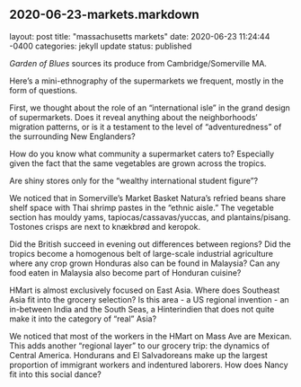 2020-06-23-markets.markdown
---
layout: post
title:  "massachusetts markets"
date:   2020-06-23 11:24:44 -0400
categories: jekyll update
status: published

*Garden of Blues* sources its produce from Cambridge/Somerville MA. 

Here’s a mini-ethnography of the supermarkets we frequent, mostly in the form of questions. 

First, we thought about the role of an “international isle” in the grand design of supermarkets. Does it reveal anything about the neighborhoods’ migration patterns, or is it a testament to the level of “adventuredness” of the surrounding New Englanders? 

How do you know what community a supermarket caters to? Especially given the fact that the same vegetables are grown across the tropics. 

Are shiny stores only for the “wealthy international student figure”? 

We noticed that in Somerville’s Market Basket Natura’s refried beans share shelf space with Thai shrimp pastes in the “ethnic aisle.” The vegetable section has mouldy yams, tapiocas/cassavas/yuccas, and plantains/pisang. Tostones crisps are next to knækbrød and keropok.

Did the British succeed in evening out differences between regions? Did the tropics become a homogenous belt of large-scale industrial agriculture where any crop grown Honduras also can be found in Malaysia? Can any food eaten in Malaysia also become part of Honduran cuisine? 

HMart is almost exclusively focused on East Asia. Where does Southeast Asia fit into the grocery selection? Is this area - a US regional invention - an in-between India and the South Seas, a Hinterindien that does not quite make it into the category of “real” Asia?

We noticed that most of the workers in the HMart on Mass Ave are Mexican. This adds another “regional layer” to our grocery trip: the dynamics of Central America. Hondurans and El Salvadoreans make up the largest proportion of immigrant workers and indentured laborers.
How does Nancy fit into this social dance? 
